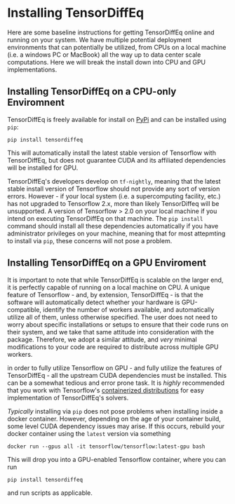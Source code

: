 # Installing TensorDiffEq

Here are some baseline instructions for getting TensorDiffEq online and running on your system. We have multiple potential deployment 
environments that can potentially be utilized, from CPUs on a local machine (i.e. a windows PC or MacBook) all the way up to data center 
scale computations. Here we will break the install down into CPU and GPU implementations.

## Installing TensorDiffEq on a CPU-only Enviromnent

TensorDiffEq is freely available for install on [PyPi](https://pypi.org/project/tensordiffeq/) and can 
be installed using `pip`:

```code
pip install tensordiffeq
```

This will automatically install the latest stable version of Tensorflow with TensorDiffEq, but does not guarantee CUDA and its affiliated dependencies
will be installed for GPU. 

TensorDiffEq's developers develop on `tf-nightly`, meaning that the latest stable install version of Tensorflow should not provide any sort of 
version errors. However - if your local system (i.e. a supercomputing facility, etc.) has not upgraded to Tensorflow 2.x, more than likely TensorDiffeq 
will be unsupported. A version of Tensorflow > 2.0 on your local machine if you intend on executing TensorDiffEq on that machine. The `pip install` command 
should install all these dependencies automatically if you have administrator privileges on your machine, meaning that for most attepmting to install via
`pip`, these concerns will not pose a problem.

## Installing TensorDiffEq on a GPU Enviroment 

It is important to note that while TensorDiffEq is scalable on the larger end, it is perfectly capable of running on a local machine on CPU. 
A unique feature of Tensorflow - and, by extension, TensorDiffEq - is that the software will automatically detect whether your hardware is GPU-compatible,
identify the number of workers available, and automatically utilize all of them, unless otherwise specified. The user does not need to worry about specific 
installations or setups to ensure that their code runs on their system, and we take that same attitude into consideration with the package. 
Therefore, we adopt a similar attitude, and *very* minimal modifications to your code are required to distribute across multiple GPU workers. 

in order to fully utilize Tensorflow on GPU - and fully utilize the features of TensorDiffEq - all the upstream CUDA dependencies must be installed.
This can be a somewhat tedious and error prone task. It is *highly* recommended that you work with Tensorflow's [containerized distributions](https://www.tensorflow.org/install/docker)
for easy implementation of TensorDiffEq's solvers. 

*Typically* installing via `pip` does not pose problems when installing inside a docker container. However, depending on the age of your container build, some level
CUDA dependency issues may arise. If this occurs, rebuild your docker container using the `latest` version via something

```{code}
docker run --gpus all -it tensorflow/tensorflow:latest-gpu bash

```

This will drop you into a GPU-enabled Tensorflow container, where you can run

```angular2html
pip install tensordiffeq
```

and run scripts as applicable. 
